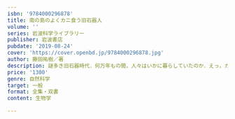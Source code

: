 ```yaml
---
isbn: '9784000296878'
title: 南の島のよくカニ食う旧石器人
volume: ''
series: 岩波科学ライブラリー
publisher: 岩波書店
pubdate: '2019-08-24'
cover: 'https://cover.openbd.jp/9784000296878.jpg'
author: 藤田祐樹／著
description: 謎多き旧石器時代．何万年もの間，人々はいかに暮らしていたのか．えっ，カニですか……!?
price: '1300'
genre: 自然科学
target: 一般
format: 全集・双書
content: 生物学

---
```

